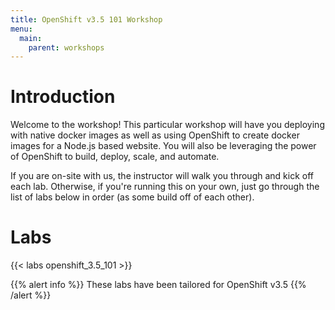 ```yaml
---
title: OpenShift v3.5 101 Workshop
menu:
  main:
    parent: workshops
---
```


# Introduction

Welcome to the workshop!  This particular workshop will have you deploying with native docker images as well as using OpenShift to create docker images for a Node.js based website.  You will also be leveraging the power of OpenShift to build, deploy, scale, and automate.

If you are on-site with us, the instructor will walk you through and kick off each lab.  Otherwise, if you're running this on your own, just go through the list of labs below in order (as some build off of each other).

# Labs

{{< labs openshift_3.5_101 >}}


{{% alert info %}}
These labs have been tailored for OpenShift v3.5
{{% /alert %}}
